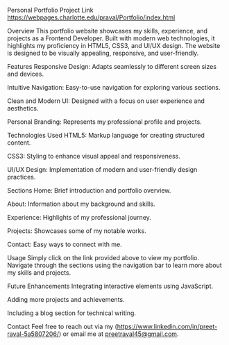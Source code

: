 Personal Portfolio
Project Link
https://webpages.charlotte.edu/praval/Portfolio/index.html

Overview
This portfolio website showcases my skills, experience, and projects as a Frontend Developer. Built with modern web technologies, it highlights my proficiency in HTML5, CSS3, and UI/UX design. The website is designed to be visually appealing, responsive, and user-friendly.

Features
Responsive Design: Adapts seamlessly to different screen sizes and devices.

Intuitive Navigation: Easy-to-use navigation for exploring various sections.

Clean and Modern UI: Designed with a focus on user experience and aesthetics.

Personal Branding: Represents my professional profile and projects.

Technologies Used
HTML5: Markup language for creating structured content.

CSS3: Styling to enhance visual appeal and responsiveness.

UI/UX Design: Implementation of modern and user-friendly design practices.

Sections
Home: Brief introduction and portfolio overview.

About: Information about my background and skills.

Experience: Highlights of my professional journey.

Projects: Showcases some of my notable works.

Contact: Easy ways to connect with me.

Usage
Simply click on the link provided above to view my portfolio. Navigate through the sections using the navigation bar to learn more about my skills and projects.

Future Enhancements
Integrating interactive elements using JavaScript.

Adding more projects and achievements.

Including a blog section for technical writing.

Contact
Feel free to reach out via my (https://www.linkedin.com/in/preet-raval-5a5807206/) or email me at preetraval45@gmail.com.
